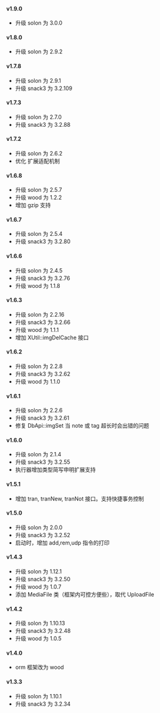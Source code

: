 #### v1.9.0
* 升级 solon 为 3.0.0

#### v1.8.0
* 升级 solon 为 2.9.2

#### v1.7.8
* 升级 solon 为 2.9.1
* 升级 snack3 为 3.2.109

#### v1.7.3
* 升级 solon 为 2.7.0
* 升级 snack3 为 3.2.88

#### v1.7.2
* 升级 solon 为 2.6.2
* 优化 扩展适配机制

#### v1.6.8
* 升级 solon 为 2.5.7
* 升级 wood 为 1.2.2
* 增加 gzip 支持

#### v1.6.7
* 升级 solon 为 2.5.4
* 升级 snack3 为 3.2.80

#### v1.6.6
* 升级 solon 为 2.4.5
* 升级 snack3 为 3.2.76
* 升级 wood 为 1.1.8

#### v1.6.3
* 升级 solon 为 2.2.16
* 升级 snack3 为 3.2.66
* 升级 wood 为 1.1.1
* 增加 XUtil::imgDelCache 接口


#### v1.6.2
* 升级 solon 为 2.2.8
* 升级 snack3 为 3.2.62
* 升级 wood 为 1.1.0

#### v1.6.1
* 升级 solon 为 2.2.6
* 升级 snack3 为 3.2.61
* 修复 DbApi::imgSet 当 note 或 tag 超长时会出错的问题 

#### v1.6.0
* 升级 solon 为 2.1.4
* 升级 snack3 为 3.2.55
* 执行器增加类型简写申明扩展支持

#### v1.5.1
* 增加 tran, tranNew, tranNot 接口。支持快捷事务控制

#### v1.5.0
* 升级 solon 为 2.0.0
* 升级 snack3 为 3.2.52
* 启动时，增加 add,rem,udp 指令的打印

#### v1.4.3
* 升级 solon 为 1.12.1
* 升级 snack3 为 3.2.50
* 升级 wood 为 1.0.7
* 添加 MediaFile 类（框架内可控方便些），取代 UploadFile

#### v1.4.2

* 升级 solon 为 1.10.13
* 升级 snack3 为 3.2.48
* 升级 wood 为 1.0.5

#### v1.4.0

* orm 框架改为 wood

#### v1.3.3

* 升级 solon 为 1.10.1
* 升级 snack3 为 3.2.34